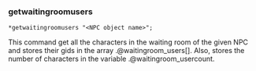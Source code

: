 ### getwaitingroomusers
```
*getwaitingroomusers "<NPC object name>";
```

This command get all the characters in the waiting room of the given NPC and stores
their gids in the array .@waitingroom_users[]. Also, stores the number of characters
in the variable .@waitingroom_usercount.
